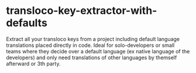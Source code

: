 # transloco-key-extractor-with-defaults
Extract all your transloco keys from a project including default language translations placed directly in code. Ideal for solo-developers or small teams where they decide over a default language (ex native language of the developers) and only need translations of other languages by themself afterward or 3th party. 
